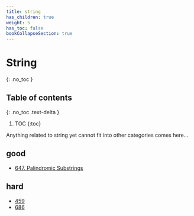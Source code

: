```yaml
---
title: string
has_children: true
weight: 5
has_toc: false
bookCollapseSection: true
---
```

# String
{: .no_toc }

## Table of contents
{: .no_toc .text-delta }

1. TOC
{:toc}

Anything related to string yet cannot fit into other categories comes here...

## good
- [647. Palindromic Substrings](/docs/647)

## hard
- [459](/docs/459)
- [686](/docs/686)